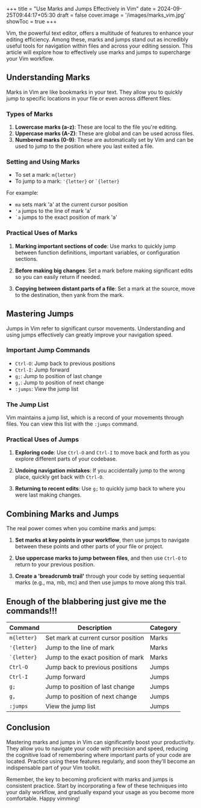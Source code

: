 +++
title = "Use Marks and Jumps Effectively in Vim"
date = 2024-09-25T09:44:17+05:30
draft = false
cover.image = '/images/marks_vim.jpg'
showToc = true
+++

Vim, the powerful text editor, offers a multitude of features to enhance your editing efficiency. Among these, marks and jumps stand out as incredibly useful tools for navigation within files and across your editing session. This article will explore how to effectively use marks and jumps to supercharge your Vim workflow.

## Understanding Marks

Marks in Vim are like bookmarks in your text. They allow you to quickly jump to specific locations in your file or even across different files.

### Types of Marks

1. **Lowercase marks (a-z)**: These are local to the file you're editing.
2. **Uppercase marks (A-Z)**: These are global and can be used across files.
3. **Numbered marks (0-9)**: These are automatically set by Vim and can be used to jump to the position where you last exited a file.

### Setting and Using Marks

- To set a mark: `m{letter}`
- To jump to a mark: `'{letter}` or `` `{letter} ``

For example:

- `ma` sets mark 'a' at the current cursor position
- `'a` jumps to the line of mark 'a'
- `` `a `` jumps to the exact position of mark 'a'

### Practical Uses of Marks

1. **Marking important sections of code**: Use marks to quickly jump between function definitions, important variables, or configuration sections.

2. **Before making big changes**: Set a mark before making significant edits so you can easily return if needed.

3. **Copying between distant parts of a file**: Set a mark at the source, move to the destination, then yank from the mark.

## Mastering Jumps

Jumps in Vim refer to significant cursor movements. Understanding and using jumps effectively can greatly improve your navigation speed.

### Important Jump Commands

- `Ctrl-O`: Jump back to previous positions
- `Ctrl-I`: Jump forward
- `g;`: Jump to position of last change
- `g,`: Jump to position of next change
- `:jumps`: View the jump list

### The Jump List

Vim maintains a jump list, which is a record of your movements through files. You can view this list with the `:jumps` command.

### Practical Uses of Jumps

1. **Exploring code**: Use `Ctrl-O` and `Ctrl-I` to move back and forth as you explore different parts of your codebase.

2. **Undoing navigation mistakes**: If you accidentally jump to the wrong place, quickly get back with `Ctrl-O`.

3. **Returning to recent edits**: Use `g;` to quickly jump back to where you were last making changes.

## Combining Marks and Jumps

The real power comes when you combine marks and jumps:

1. **Set marks at key points in your workflow**, then use jumps to navigate between these points and other parts of your file or project.

2. **Use uppercase marks to jump between files**, and then use `Ctrl-O` to return to your previous position.

3. **Create a 'breadcrumb trail'** through your code by setting sequential marks (e.g., ma, mb, mc) and then use jumps to move along this trail.

## Enough of the blabbering just give me the commands!!!

| Command         | Description                         | Category |
| --------------- | ----------------------------------- | -------- |
| `m{letter}`     | Set mark at current cursor position | Marks    |
| `'{letter}`     | Jump to the line of mark            | Marks    |
| `` `{letter} `` | Jump to the exact position of mark  | Marks    |
| `Ctrl-O`        | Jump back to previous positions     | Jumps    |
| `Ctrl-I`        | Jump forward                        | Jumps    |
| `g;`            | Jump to position of last change     | Jumps    |
| `g,`            | Jump to position of next change     | Jumps    |
| `:jumps`        | View the jump list                  | Jumps    |

## Conclusion

Mastering marks and jumps in Vim can significantly boost your productivity. They allow you to navigate your code with precision and speed, reducing the cognitive load of remembering where important parts of your code are located. Practice using these features regularly, and soon they'll become an indispensable part of your Vim toolkit.

Remember, the key to becoming proficient with marks and jumps is consistent practice. Start by incorporating a few of these techniques into your daily workflow, and gradually expand your usage as you become more comfortable. Happy vimming!
